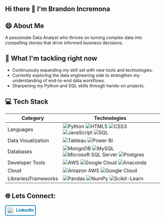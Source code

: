 ## Hi there 👋 I'm Brandon Incremona

## 😄 About Me
A passionate Data Analyst who thrives on turning complex data into compelling stories that drive informed business decisions. 

## 🌱 What I'm tackling right now
- Continuously expanding my skill set with new tools and technologies.
- Currently exploring the data engineering side to strengthen my understanding of end-to-end data workflows.
- Sharpening my Python and SQL skills through hands-on projects.

## 💻 Tech Stack
| Category               | Technologies                                                                                                                                                                                                                       |
|------------------------|----------------------------------------------------------------------------------------------------------------------------------------------------------------------------------------------|
| Languages              | ![Python](https://img.shields.io/badge/python-3776AB?style=flat&logo=python&logoColor=white) ![HTML5](https://img.shields.io/badge/html5-E34F26?style=flat&logo=html5&logoColor=white) ![CSS3](https://img.shields.io/badge/css3-1572B6?style=flat&logo=css3&logoColor=white) ![JavaScript](https://img.shields.io/badge/javascript-F7DF1E?style=flat&logo=javascript&logoColor=black) ![SQL](https://img.shields.io/badge/SQL-4479A1?style=flat&logo=postgresql&logoColor=white) |
| Data Visualization      | ![Tableau](https://img.shields.io/badge/Tableau-E97627?style=flat&logo=tableau&logoColor=white) ![Power BI](https://img.shields.io/badge/Power_BI-F2C811?style=flat&logo=powerbi&logoColor=black) |
| Databases              | ![MongoDB](https://img.shields.io/badge/MongoDB-47A248?style=flat&logo=mongodb&logoColor=white) ![MySQL](https://img.shields.io/badge/MySQL-4479A1?style=flat&logo=mysql&logoColor=white) ![Microsoft SQL Server](https://img.shields.io/badge/Microsoft_SQL_Server-CC2927?style=flat&logo=microsoftsqlserver&logoColor=white) ![Postgres](https://img.shields.io/badge/Postgres-336791?style=flat&logo=postgresql&logoColor=white) |
| Developer Tools         | ![AWS](https://img.shields.io/badge/AWS-232F3E?style=flat&logo=amazonaws&logoColor=white) ![Google Cloud](https://img.shields.io/badge/Google_Cloud-4285F4?style=flat&logo=googlecloud&logoColor=white) ![Anaconda](https://img.shields.io/badge/Anaconda-44A833?style=flat&logo=anaconda&logoColor=white) |
| Cloud                  | ![Amazon AWS](https://img.shields.io/badge/Amazon_AWS-232F3E?style=flat&logo=amazonaws&logoColor=white) ![Google Cloud](https://img.shields.io/badge/Google_Cloud-4285F4?style=flat&logo=googlecloud&logoColor=white)  |
| Libraries/Frameworks    | ![Pandas](https://img.shields.io/badge/Pandas-150458?style=flat&logo=pandas&logoColor=white) ![NumPy](https://img.shields.io/badge/NumPy-013243?style=flat&logo=numpy&logoColor=white) ![Scikit-Learn](https://img.shields.io/badge/scikit-learn-F7931E?style=flat&logo=scikit-learn&logoColor=white) |






## 🌐 Lets Connect:

<a href="https://www.linkedin.com/in/brandon-incremona-26231126a/" style="display: inline-block; border: 2px solid #0077B5; border-radius: 5px; padding: 5px; text-decoration: none; color: #0077B5; font-weight: bold;">
    <img src="https://cdn.jsdelivr.net/gh/devicons/devicon/icons/linkedin/linkedin-original.svg" width="20" height="20" alt="LinkedIn" style="vertical-align: middle; margin-right: 5px;"/> LinkedIn
</a>
